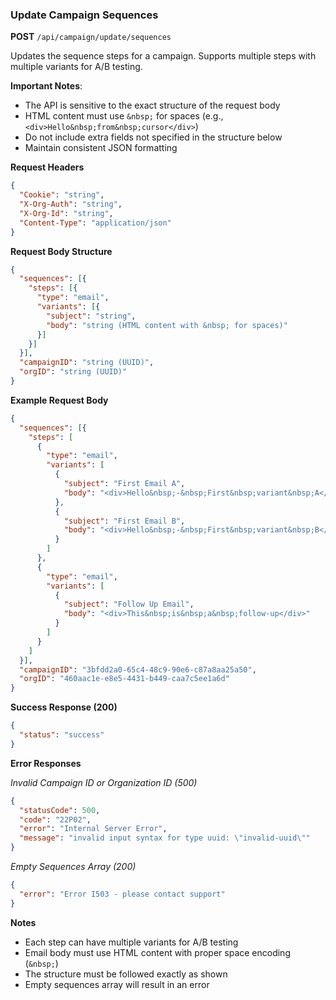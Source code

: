 ### Update Campaign Sequences
**POST** `/api/campaign/update/sequences`

Updates the sequence steps for a campaign. Supports multiple steps with multiple variants for A/B testing.

**Important Notes**:
- The API is sensitive to the exact structure of the request body
- HTML content must use `&nbsp;` for spaces (e.g., `<div>Hello&nbsp;from&nbsp;cursor</div>`)
- Do not include extra fields not specified in the structure below
- Maintain consistent JSON formatting

**Request Headers**
```json
{
  "Cookie": "string",
  "X-Org-Auth": "string",
  "X-Org-Id": "string",
  "Content-Type": "application/json"
}
```

**Request Body Structure**
```json
{
  "sequences": [{
    "steps": [{
      "type": "email",
      "variants": [{
        "subject": "string",
        "body": "string (HTML content with &nbsp; for spaces)"
      }]
    }]
  }],
  "campaignID": "string (UUID)",
  "orgID": "string (UUID)"
}
```

**Example Request Body**
```json
{
  "sequences": [{
    "steps": [
      {
        "type": "email",
        "variants": [
          {
            "subject": "First Email A",
            "body": "<div>Hello&nbsp;-&nbsp;First&nbsp;variant&nbsp;A</div>"
          },
          {
            "subject": "First Email B",
            "body": "<div>Hello&nbsp;-&nbsp;First&nbsp;variant&nbsp;B</div>"
          }
        ]
      },
      {
        "type": "email",
        "variants": [
          {
            "subject": "Follow Up Email",
            "body": "<div>This&nbsp;is&nbsp;a&nbsp;follow-up</div>"
          }
        ]
      }
    ]
  }],
  "campaignID": "3bfdd2a0-65c4-48c9-90e6-c87a8aa25a50",
  "orgID": "460aac1e-e8e5-4431-b449-caa7c5ee1a6d"
}
```

**Success Response (200)**
```json
{
  "status": "success"
}
```

**Error Responses**

*Invalid Campaign ID or Organization ID (500)*
```json
{
  "statusCode": 500,
  "code": "22P02",
  "error": "Internal Server Error",
  "message": "invalid input syntax for type uuid: \"invalid-uuid\""
}
```

*Empty Sequences Array (200)*
```json
{
  "error": "Error I503 - please contact support"
}
```

**Notes**
- Each step can have multiple variants for A/B testing
- Email body must use HTML content with proper space encoding (`&nbsp;`)
- The structure must be followed exactly as shown
- Empty sequences array will result in an error 